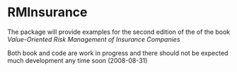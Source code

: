 # RMInsurance

The package will provide examples for the second edition of the of the book _Value-Oriented Risk Management of Insurance Companies_

Both book and code are work in progress and there should not be expected much development any time soon (2008-08-31)
